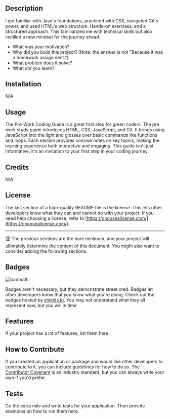 # <PreBootcamp>

## Description

 I got familiar with Java's foundations, practiced with CSS, navigated Git's power, and used HTML's web structure. Hands-on exercises, and a structured approach. This familiarized me with technical skills but also instilled a new mindset for the journey ahead. 

- What was your motivation?
- Why did you build this project? (Note: the answer is not "Because it was a homework assignment.")
- What problem does it solve?
- What did you learn?


## Installation

N/A

## Usage

The Pre-Work Coding Guide is a great first step for green coders. The pre work study guide introduces HTML, CSS, JavaScript, and Git. It brings using JavaScript into the light and glosses over basic commands like functions and loops. Each section provides concise notes on key topics, making the learning experience both interactive and engaging. This guide isn't just informative, it's an invitation to your first step in your coding journey.





## Credits

N/A

## License

The last section of a high-quality README file is the license. This lets other developers know what they can and cannot do with your project. If you need help choosing a license, refer to [https://choosealicense.com/](https://choosealicense.com/).

---

🏆 The previous sections are the bare minimum, and your project will ultimately determine the content of this document. You might also want to consider adding the following sections.

## Badges

![badmath](https://img.shields.io/github/languages/top/nielsenjared/badmath)

Badges aren't necessary, but they demonstrate street cred. Badges let other developers know that you know what you're doing. Check out the badges hosted by [shields.io](https://shields.io/). You may not understand what they all represent now, but you will in time.

## Features

If your project has a lot of features, list them here.

## How to Contribute

If you created an application or package and would like other developers to contribute to it, you can include guidelines for how to do so. The [Contributor Covenant](https://www.contributor-covenant.org/) is an industry standard, but you can always write your own if you'd prefer.

## Tests

Go the extra mile and write tests for your application. Then provide examples on how to run them here.